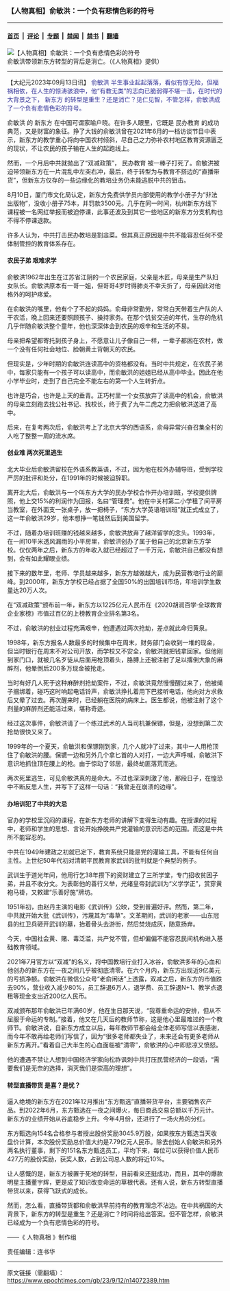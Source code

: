 ### 【人物真相】俞敏洪：一个负有悲情色彩的符号

---

#### [首页](../../../..?n14072389) &nbsp;|&nbsp; [评论](../../../../../epoch-comment?n14072389) &nbsp;|&nbsp; [专题](../../../../../epoch-special?n14072389) &nbsp;|&nbsp; [禁闻](../../../../../epoch-news?n14072389) &nbsp;|&nbsp; [禁书](../../../../../books?n14072389) &nbsp;|&nbsp; [翻墙](https://github.com/gfw-breaker/nogfw/blob/master/README.md?n14072389)


<div><img alt="【人物真相】俞敏洪：一个负有悲情色彩的符号" class="attachment-djy_600_400 size-djy_600_400 wp-post-image" src="https://i.epochtimes.com/assets/uploads/2023/09/id14072408-9a8c1885eb67040fd9a70b92-600x400.jpg"/>
<div class="caption">
 俞敏洪带领新东方转型的背后是消亡。（《人物真相》提供）
</div></div><hr/><div class="post_content" id="artbody" itemprop="articleBody">
 <!-- article content begin -->
 <p>
  【大纪元2023年09月13日讯】
  <span style="color: #333399;">
   <ok href="https://www.epochtimes.com/gb/tag/%E4%BF%9E%E6%95%8F%E6%B4%AA.html">
    俞敏洪
   </ok>
   半生事业起起落落，看似有惊无险，但福祸相依，在人生的惊涛骇浪中，他“有教无类”的志向已脆弱得不堪一击，在时代的大背景之下，
   <ok href="https://www.epochtimes.com/gb/tag/%E6%96%B0%E4%B8%9C%E6%96%B9.html">
    新东方
   </ok>
   的转型是重生？还是消亡？见仁见智，不管怎样，俞敏洪成了一个负有悲情色彩的符号。
  </span>
 </p>
 <p>
  <ok href="https://www.epochtimes.com/gb/tag/%E4%BF%9E%E6%95%8F%E6%B4%AA.html">
   俞敏洪
  </ok>
  的
  <ok href="https://www.epochtimes.com/gb/tag/%E6%96%B0%E4%B8%9C%E6%96%B9.html">
   新东方
  </ok>
  在中国可谓家喻户晓。在许多人眼里，它既是
  <ok href="https://www.epochtimes.com/gb/tag/%E6%B0%91%E5%8A%9E%E6%95%99%E8%82%B2.html">
   民办教育
  </ok>
  的成功典范，又是财富的象征。挣了大钱的俞敏洪曾在2021年6月的一档访谈节目中表示，新东方的教学重心将向中国农村倾斜，尽自己之力弥补农村地区教育资源匮乏的现状，不让农民的孩子输在人生的起跑线上。
 </p>
 <p>
  <center>
  </center>
  <p>
   然而，一个月后中共就抛出了“双减政策”，
   <ok href="https://www.epochtimes.com/gb/tag/%E6%B0%91%E5%8A%9E%E6%95%99%E8%82%B2.html">
    民办教育
   </ok>
   被一棒子打死了。俞敏洪被迫带领新东方在一片混乱中左突右冲，最后，终于转型为与教育不搭边的“直播带货”，但新东方仅存的一些边缘化的教培业务仍未能逃脱中共的狙击。
  </p>
  <p>
   8月10日，厦门市文化局认定，新东方免费供学员内部使用的教学小册子为“非法出版物”，没收小册子75本，并罚款3500元。几乎在同一时间，杭州新东方线下课程被一名网红举报而被迫停课，此事还波及到其它一些地区的新东方分支机构也不得不停课退款。
  </p>
  <p>
   许多人认为，中共打击民办教培是割韭菜。但其真正原因是中共不能容忍任何不受体制管控的教育体系存在。
  </p>
  <h4>
   农民子弟 艰难求学
  </h4>
  <p>
   俞敏洪1962年出生在江苏省江阴的一个农民家庭，父亲是木匠，母亲是生产队妇女队长。俞敏洪原本有一哥一姐，但哥哥4岁时得肺炎不幸夭折了，母亲因此对他格外的呵护疼爱。
  </p>
  <p>
   在俞敏洪的嘴里，他有个了不起的妈妈。俞母非常勤劳，常常白天带着生产队的人干农活，晚上回来还要照顾孩子、操持家务。在那个饥贫交迫的年代，生存的危机几乎伴随俞敏洪整个童年，他也深深体会到农民的艰辛和生活的不易。
  </p>
  <p>
   母亲把希望都寄托到孩子身上，不愿意让儿子像自己一样，一辈子都困在农村，做一个没有任何社会地位、脸朝黄土背朝天的农民。
  </p>
  <p>
   但现实是，少年时期的俞敏洪连读高中的资格都没有。当时中共规定，在农民子弟中，每家只能有一个孩子可以读高中，而俞敏洪的姐姐已经从高中毕业。因此在他小学毕业时，走到了自己完全不能左右的第一个人生转折点。
  </p>
  <p>
   也许是巧合，也许是上天的垂青。正巧村里一个女孩放弃了读高中的机会，俞敏洪的母亲立刻跑去找公社书记、找校长，终于费了九牛二虎之力把俞敏洪送进了高中。
  </p>
  <p>
   后来，在复考两次后，俞敏洪考上了北京大学的西语系，俞母异常兴奋召集全村的人吃了整整一周的流水席。
  </p>
  <h4>
   创业难 两次死里逃生
  </h4>
  <p>
   北大毕业后俞敏洪留校在外语系教英语，不过，因为他在校外办辅导班，受到学校严厉的批评和处分，在1991年的时候被迫辞职。
  </p>
  <p>
   离开北大后，俞敏洪与一个叫东方大学的民办学校合作开办培训班，学校提供牌照，他上交15%的利润作为回报，名曰“管理费”。他在中关村第二小学租了间平房当教室，在外面支一张桌子，放一把椅子，“东方大学英语培训班”就正式成立了，这一年俞敏洪29岁，他本想挣一笔钱然后到美国留学。
  </p>
  <p>
   不过，随着办培训班赚的钱越来越多，俞敏洪放弃了越洋留学的念头。1993年，在一间10平米透风漏雨的小平房里，俞敏洪创办了属于他自己的北京新东方学校。仅仅两年之后，新东方的年收入就已经超过了一千万元，俞敏洪自己都没有想到，会有如此耀眼业绩。
  </p>
  <p>
   接下来的数年里，老师、学员越来越多，新东方越做越大，成为民营教培行业的巅峰。到2000年，新东方学校已经占据了全国50%的出国培训市场，年培训学生数量达20万人次。
  </p>
  <p>
   在“双减政策”颁布前一年，新东方以1225亿元人民币在《2020胡润百学·全球教育企业家榜》市值过百亿的上榜教育企业排名第3名。
  </p>
  <p>
   不过，俞敏洪的创业过程充满艰辛，他遭遇过两次抢劫，差点就此命归黄泉。
  </p>
  <p>
   1998年，新东方报名人数最多的时候集中在周末，财务部门会收到一堆的现金，但当时银行在周末不对公司开放，而学校又不安全，俞敏洪就把钱拿回家。但他刚到家门口，就被几名歹徒从后面用枪顶着头，胳膊上还被注射了足以撂倒大象的麻醉剂，他晕倒后200多万现金被抢走。
  </p>
  <p>
   当时有好几人死于这种麻醉剂抢劫案件，不过，俞敏洪竟然慢慢醒过来了，他被绳子捆绑着，碰巧这时响起电话铃声，俞敏洪挣扎着用下巴接听电话，他向对方求救后又晕了过去。再次醒来时，已经躺在医院的病床上。医生都说，他被注射了这个剂量的麻醉剂还能活过来，堪称奇迹。
  </p>
  <p>
   经过这次事件，俞敏洪请了一个练过武术的人当司机兼保镖，但是，没想到第二次抢劫很快又来了。
  </p>
  <p>
   1999年的一个夏天，俞敏洪和保镖刚到家，几个人就冲了过来，其中一人用枪顶住了俞敏洪的腰。保镳一边和另外几个拿匕首的人对打，一边大声呼喊，俞敏洪下意识地抓住顶在腰上的枪。由于惊动了邻居，最终劫匪落荒而逃。
  </p>
  <p>
   两次死里逃生，可见俞敏洪真的是命大。不过也深深刺激了他，那段日子，在惶恐中不断反思人生，并写下了这样一句话：“我曾走在崩溃的边缘”。
  </p>
  <p>
   <center>
   </center>
   <h4>
    办培训犯了中共的大忌
   </h4>
   <p>
    官办的学校里沉闷的课程，在新东方老师的讲解下变得生动有趣。在授课的过程中，老师和学生的思想、言论开始挣脱共产党灌输的意识形态的范围。而这是中共所不能容忍的。
   </p>
   <p>
    中共在1949年建政之初就已定下，教育系统只能是党的灌输工具，不能有任何自主性。上世纪50年代初对清朝平民教育家武训的批判就是个典型的例子。
   </p>
   <p>
    武训生于道光年间，他用行乞38年攒下的资财建立了三所学堂，专门招收贫困子弟，并且不收分文。为表彰他的善行义举，光绪皇帝封武训为“义学学正”，赏穿黄袍马褂，又敕建“乐善好施”牌坊。
   </p>
   <p>
    1951年初，由赵丹主演的电影《武训传》公映，受到普遍好评。然而，第二年，中共就开始大批《武训传》，污蔑其为“毒草”。文革期间，武训的老家——山东冠县的红卫兵砸开武训的墓，抬着骨头去游街，然后焚烧成灰，随意扬弃。
   </p>
   <p>
    今天，中国社会黄、赌、毒泛滥，共产党不管，但却偏偏不能容忍民间机构进入基础教育领域。
   </p>
   <p>
    2021年7月官方以“双减”的名义，将中国教培行业打入冰谷，俞敏洪多年的心血和他创办的新东方在一夜之间几乎被彻底清零。在六个月内，新东方出现近9亿美元的亏损净额。俞敏洪在微信公众号“老俞闲话”上透露，双减之后，新东方的市值跌去90%，营业收入减少80%，员工辞退6万人，退学费、员工辞退N+1、教学点退租等现金支出近200亿人民币。
   </p>
   <p>
    双减颁布那年俞敏洪已年满60岁，他在生日那天说，“我尊重命运的安排，但从不屈服于命运的专制。”接着，他又在几天后的教师节称，这是他心里最难过的一个教师节。俞敏洪说，自新东方成立以后，每年教师节都会给全体老师写信以表感谢，而今年不敢再给老师们写信了，因为“很多老师都失业了，未来还会有更多老师从新东方离开。”看着自己大半生的心血面临被“清零”，俞敏洪的心中即悲凉又愤怒。
   </p>
   <p>
    他的遭遇不禁让人想到中国经济学家向松祚讽刺中共打压民营经济的一段话，“需要我们是无奈的选择，消灭我们是崇高的理想”。
   </p>
   <h4>
    转型直播带货 是喜？是忧？
   </h4>
   <p>
    逼入绝境的新东方在2021年12月推出“东方甄选”直播带货平台，主要销售农产品。到2022年6月，东方甄选在一夜之间爆火，每日商品交易总额以千万元计。新东方的业绩开始从谷底稳步上升。今年4月份，还进行了一场火热的分红。
   </p>
   <p>
    东方甄选向154名合格参与者授出股份奖励3045.9万股，如果按东方甄选当天收盘价计算，本次股份奖励总价值大约是7.79亿元人民币。除去创始人俞敏洪和另外两名执行董事，剩下的151名东方甄选员工，平均下来，每位可以获得价值人民币427万的股份奖励，获奖人数，占到公司总人数的将近10%。
   </p>
   <p>
    让人感慨的是，新东方被置于死地的转型，目前看来还挺成功，而且，其中的爆款明星主播董宇辉，更是成了知识改变命运的草根代表。还有人说，新东方转型直播带货以来，获得飞跃式的成长。
   </p>
   <p>
    然而，怎么看，直播带货都和俞敏洪早前持有的教育理念不沾边。在中共祸国的大背景下，新东方的转型是重生？还是消亡？时间将给出答案。但不管怎样，俞敏洪已经成为一个负有悲情色彩的符号。
   </p>
   <p>
    ——《
    <ok href="https://www.epochtimes.com/gb/tag/%E9%82%84%E5%8E%9F%E7%9C%9F%E7%9B%B8.html">
     人物真相
    </ok>
    》制作组
   </p>
   <p>
    责任编辑：连书华
   </p>
   <!-- article content end -->
   <div id="below_article_ad">
   </div>
  </p>
 </p>
</div>


---

原文链接（需翻墙）：https://www.epochtimes.com/gb/23/9/12/n14072389.htm